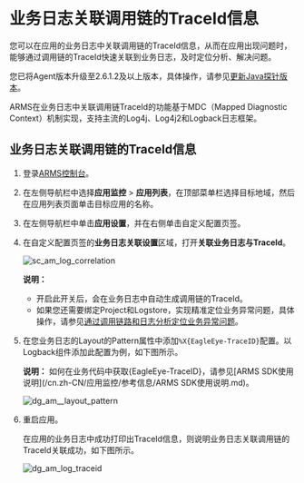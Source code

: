 # 业务日志关联调用链的TraceId信息

您可以在应用的业务日志中关联调用链的TraceId信息，从而在应用出现问题时，能够通过调用链的TraceId快速关联到业务日志，及时定位分析、解决问题。

您已将Agent版本升级至2.6.1.2及以上版本，具体操作，请参见[更新Java探针版本](/cn.zh-CN/应用监控/升级探针.md)。

ARMS在业务日志中关联调用链TraceId的功能基于MDC（Mapped Diagnostic Context）机制实现，支持主流的Log4j、Log4j2和Logback日志框架。

## 业务日志关联调用链的TraceId信息

1.  登录[ARMS控制台](https://arms.console.aliyun.com/#/home)。

2.  在左侧导航栏中选择**应用监控** \> **应用列表**，在顶部菜单栏选择目标地域，然后在应用列表页面单击目标应用的名称。

3.  在左侧导航栏中单击**应用设置**，并在右侧单击自定义配置页签。

4.  在自定义配置页签的**业务日志关联设置**区域，打开**关联业务日志与TraceId**。

    ![sc_am_log_correlation](https://static-aliyun-doc.oss-accelerate.aliyuncs.com/assets/img/zh-CN/4796310061/p94135.png)

    **说明：**

    -   开启此开关后，会在业务日志中自动生成调用链的TraceId。
    -   如果您还需要绑定Project和Logstore，实现精准定位业务异常问题，具体操作，请参见[通过调用链路和日志分析定位业务异常问题](/cn.zh-CN/应用监控/使用教程/通过调用链路和日志分析定位业务异常问题.md)。
5.  在您业务日志的Layout的Pattern属性中添加`%X{EagleEye-TraceID}`配置。以Logback组件添加此配置为例，如下图所示。

    **说明：** 如何在业务代码中获取\{EagleEye-TraceID\}，请参见[ARMS SDK使用说明](/cn.zh-CN/应用监控/参考信息/ARMS SDK使用说明.md)。

    ![dg_am__layout_pattern](https://static-aliyun-doc.oss-accelerate.aliyuncs.com/assets/img/zh-CN/4481468061/p94145.png)

6.  重启应用。

    在应用的业务日志中成功打印出TraceId信息，则说明业务日志关联调用链的TraceId关联成功，如下图所示。

    ![dg_am_log_traceid](https://static-aliyun-doc.oss-accelerate.aliyuncs.com/assets/img/zh-CN/4481468061/p94151.png)


